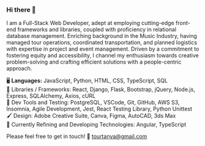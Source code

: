 ### Hi there 👋

<p>I am a Full-Stack Web Developer, adept at employing cutting-edge front-end frameworks and libraries, coupled with proficiency in relational database management. Enriching background in the Music Industry, having managed tour operations, coordinated transportation, and planned logistics with expertise in project and event management. Driven by a commitment to fostering equity and accessibility, I channel my enthusiasm towards creative problem-solving and crafting efficient solutions with a people-centric approach.</p>

🖥 <b>Languages:</b> JavaScript, Python, HTML, CSS, TypeScript, SQL<br>
📑 Libraries / Frameworks: React, Django, Flask, Bootstrap, jQuery, Node.js, Express, SQLAlchemy, Axios, cURL<br>
🧰 Dev Tools and Testing: PostgreSQL, VSCode, Git, GitHub, AWS S3, Insomnia, Agile Development, Jest, React Testing Library, Python Unittest <br>
🖌 Design: Adobe Creative Suite, Canva, Figma, AutoCAD, 3ds Max <br>
🌱 Currently Refining and Developing Technologies: Angular, TypeScript <br>

Please feel free to get in touch!
📧 tourtanya@gmail.com
